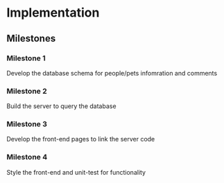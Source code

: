 # Implementation

## Milestones

### Milestone 1
  Develop the database schema for people/pets infomration and comments
  
### Milestone 2
  Build the server to query the database 
  
### Milestone 3
  Develop the front-end pages to link the server code

### Milestone 4
  Style the front-end and unit-test for functionality
